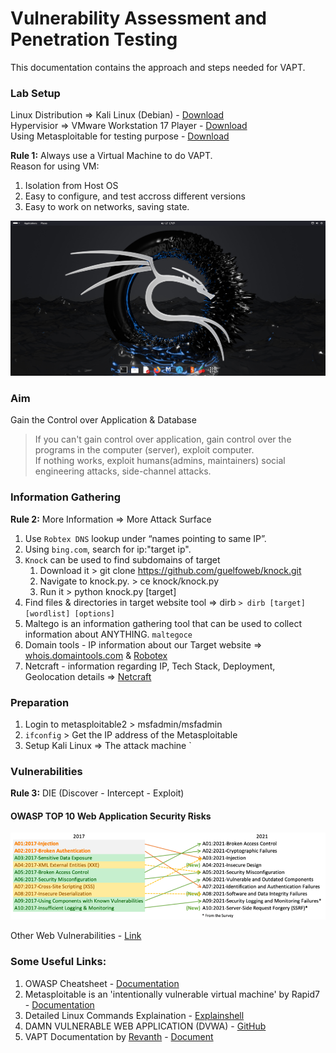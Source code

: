 # Vulnerability Assessment and Penetration Testing
This documentation contains the approach and steps needed for VAPT.

### Lab Setup
Linux Distribution => Kali Linux (Debian) - [Download](https://cdimage.kali.org/kali-2024.1/kali-linux-2024.1-installer-amd64.iso)<br>
Hypervisior => VMware Workstation 17 Player - [Download](https://customerconnect.vmware.com/en/downloads/details?downloadGroup=WKST-PLAYER-1751&productId=1377&rPId=117008)<br>
Using Metasploitable for testing purpose - [Download](https://docs.rapid7.com/metasploit/metasploitable-2) <br>


**Rule 1:** Always use a Virtual Machine to do VAPT.<br>
Reason for using VM:
1. Isolation from Host OS 
2. Easy to configure, and test accross different versions
3. Easy to work on networks, saving state.

![Kali VM](assets/kalivm.png)

### Aim
Gain the Control over Application & Database
> If you can't gain control over application, gain control over the programs in the computer (server), exploit computer. <br>
> If nothing works, exploit humans(admins, maintainers) social engineering attacks, side-channel attacks.

### Information Gathering

**Rule 2:** More Information => More Attack Surface <br>

1. Use `Robtex DNS` lookup under “names pointing to same IP”.
2. Using `bing.com`, search for ip:"target ip".
3. `Knock` can be used to find subdomains of target
    1. Download it > git clone https://github.com/guelfoweb/knock.git
    2. Navigate to knock.py. > ce knock/knock.py
    3. Run it > python knock.py [target]
4. Find files & directories in target website tool => dirb `> dirb [target] [wordlist] [options]`
5. Maltego is an information gathering tool that can be used to collect information about ANYTHING. `maltegoce`
6. Domain tools - IP information about our Target website => [whois.domaintools.com](https://whois.domaintools.com/) & [Robotex](https://www.robtex.com/)
7. Netcraft - information regarding IP, Tech Stack, Deployment, Geolocation details => [Netcraft](https://sitereport.netcraft.com/)

### Preparation
1. Login to metasploitable2 > msfadmin/msfadmin
2. `ifconfig` > Get the IP address of the Metasploitable
3. Setup Kali Linux => The attack machine
`
### Vulnerabilities

**Rule 3:** DIE (Discover - Intercept - Exploit)

#### OWASP TOP 10 Web Application Security Risks
![alt text](assets/owasp10.png)

Other Web Vulnerabilities - [Link](https://drive.google.com/file/d/1T_kTLNWVA2uhPcZaVSVrbr2CveY8M3Hp/view)

### Some Useful Links:
1. OWASP Cheatsheet - [Documentation](https://cheatsheetseries.owasp.org/index.html)
2. Metasploitable is an 'intentionally vulnerable virtual machine' by Rapid7 - [Documentation](https://docs.rapid7.com/metasploit/quick-start-guide)
3. Detailed Linux Commands Explaination - [Explainshell](https://explainshell.com)
4. DAMN VULNERABLE WEB APPLICATION (DVWA) - [GitHub](https://github.com/digininja/DVWA)
5. VAPT Documentation by [Revanth](https://github.com/K-REVANTH) - [Document](https://docs.google.com/document/d/12U0AGqMa1BVCar6eaP-_AgwEXOc4ZQS8X7w1Qu2BDmw)